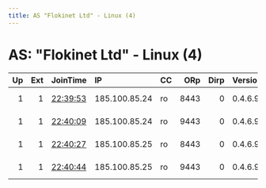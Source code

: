 ```yaml
---
title: AS "Flokinet Ltd" - Linux (4)
---
```


# AS: "Flokinet Ltd" - Linux (4)

|   Up |   Ext | JoinTime                                                                                              | IP            | CC   |   ORp |   Dirp | Version   | Contact                   | Nickname       |   eFamMembers |
|-----:|------:|:------------------------------------------------------------------------------------------------------|:--------------|:-----|------:|-------:|:----------|:--------------------------|:---------------|--------------:|
|    1 |     1 | [22:39:53](https://nusenu.github.io/OrNetStats/w/relay/3973A678C480CEE5E93268A1F9C2543C03B1E3CC.html) | 185.100.85.24 | ro   |  8443 |      0 | 0.4.6.9   | Artikel10 url:artikel10.o | artikel10buc09 |            91 |
|    1 |     1 | [22:40:09](https://nusenu.github.io/OrNetStats/w/relay/43F129ECF9E2D2EA0BFE04AE781C2F38A3D185AC.html) | 185.100.85.24 | ro   |  9443 |      0 | 0.4.6.9   | Artikel10 url:artikel10.o | artikel10buc10 |            91 |
|    1 |     1 | [22:40:27](https://nusenu.github.io/OrNetStats/w/relay/CC0ED1D3BFC7D688F33D967FBA82045AAE2790CE.html) | 185.100.85.25 | ro   |  8443 |      0 | 0.4.6.9   | Artikel10 url:artikel10.o | artikel10buc11 |            91 |
|    1 |     1 | [22:40:44](https://nusenu.github.io/OrNetStats/w/relay/B99C68B77AE06CD0FD3C19E6F5552872BE2E7604.html) | 185.100.85.25 | ro   |  9443 |      0 | 0.4.6.9   | Artikel10 url:artikel10.o | artikel10buc12 |            91 |
